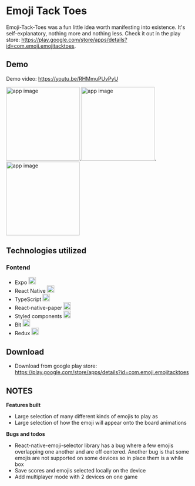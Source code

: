 # Emoji Tack Toes

Emoji-Tack-Toes was a fun little idea worth manifesting into existence. It's self-explanatory, nothing more and nothing less. Check it out in the play store: https://play.google.com/store/apps/details?id=com.emoji.emojitacktoes.

## Demo

Demo video: https://youtu.be/RHMmuPUvPyU

<img src="https://i.ibb.co/N79YKzM/Screenshot-20200629-225639-Emogi-Tack-Toes.jpg" width="200" title="app image">.<img src="https://i.ibb.co/Dzz7d3B/Screenshot-20200629-225621-Emogi-Tack-Toes.jpg" width="200" title="app image">.<img src="https://i.ibb.co/xh3dnx3/Screenshot-20200629-225606-Emogi-Tack-Toes.jpg" width="200" title="app image">

## Technologies utilized

### Fontend

- Expo <img src="https://i.ibb.co/DpkVZxY/expo.png" width="20" title="expo">
- React Native <img src="https://i.ibb.co/0pNL1RX/react-Native-Logo.png" width="20" title="react native">
- TypeScript <img src="https://gist.githubusercontent.com/FormidablePencil/08767773b974a5e26f84ddb558cda01f/raw/441a3b040130c35e3892eb3c8c4fe273cf0347dd/typescript.svg" width="20" title="typescript">
- React-native-paper <img src="https://i.ibb.co/wW3rbJh/paper-logo.png" width="20" title="React-native-paper">
- Styled components <img src="https://i.ibb.co/1z3NJM3/styled-Components.png" width="20" title="hover text">
- Bit <img src="https://gist.githubusercontent.com/FormidablePencil/98f22385ae764b37fdd34ff6cd38ac90/raw/4940572e7ba49a15060e3ca65b80629facfa7928/bit.svg" width="20" title="Styled components">
- Redux <img src="https://i.ibb.co/nDCsZTK/5848309bcef1014c0b5e4a9a.png" width="20" title="Redux">

## Download

- Download from google play store: https://play.google.com/store/apps/details?id=com.emoji.emojitacktoes

## NOTES

**Features built**

- Large selection of many different kinds of emojis to play as
- Large selection of how the emoji will appear onto the board animations

**Bugs and todos**

- React-native-emoji-selector library has a bug where a few emojis overlapping one another and are off centered. Another bug is that some emojis are not supported on some devices so in place them is a while box
- Save scores and emojis selected locally on the device
- Add multiplayer mode with 2 devices on one game
